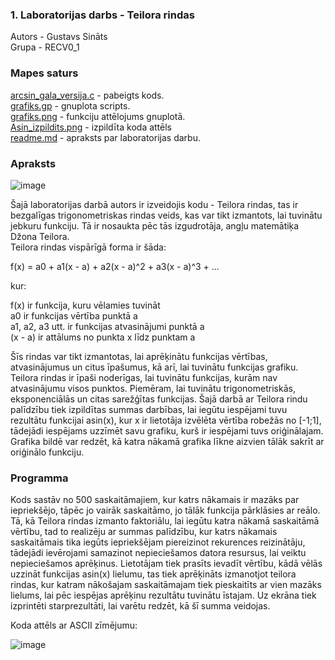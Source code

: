 ### 1. Laboratorijas darbs - Teilora rindas  
Autors - Gustavs Sināts  
Grupa - RECV0_1
### Mapes saturs  
[arcsin_gala_versija.c](https://github.com/GustavsSinats/RTR105_2023_01/blob/main/LD_arcsin/arcsin_gala_versija.c) - pabeigts kods.   
[grafiks.gp](https://github.com/GustavsSinats/RTR105_2023_01/blob/main/LD_arcsin/grafiks.gp) - gnuplota scripts.  
[grafiks.png](https://github.com/GustavsSinats/RTR105_2023_01/blob/main/LD_arcsin/Grafiks.png) - funkciju attēlojums gnuplotā.  
[Asin_izpildits.png](https://github.com/GustavsSinats/RTR105_2023_01/blob/main/LD_arcsin/Asin_izpildits.png) - izpildīta koda attēls   
[readme.md](https://github.com/GustavsSinats/RTR105_2023_01/blob/main/LD_arcsin/Readme.md) - apraksts par laboratorijas darbu. 
  

### Apraksts  
![image](https://github.com/GustavsSinats/RTR105_2023_01/assets/144107004/b3ebb5b0-d9a6-4eaa-8a1c-4914a81e6742)


Šajā laboratorijas darbā autors ir izveidojis kodu - Teilora rindas, tas ir bezgalīgas trigonometriskas rindas veids, kas var tikt izmantots, lai tuvinātu jebkuru funkciju. Tā  ir nosaukta pēc tās izgudrotāja, angļu matemātiķa Džona Teilora.  
Teilora rindas vispārīgā forma ir šāda:  
  
f(x) = a0 + a1(x - a) + a2(x - a)^2 + a3(x - a)^3 + ... 
  
kur:  
  
f(x) ir funkcija, kuru vēlamies tuvināt  
a0 ir funkcijas vērtība punktā a  
a1, a2, a3 utt. ir funkcijas atvasinājumi punktā a  
(x - a) ir attālums no punkta x līdz punktam a  
  
Šīs rindas var tikt izmantotas, lai aprēķinātu funkcijas vērtības, atvasinājumus un citus īpašumus, kā arī, lai tuvinātu funkcijas grafiku.
Teilora rindas ir īpaši noderīgas, lai tuvinātu funkcijas, kurām nav atvasinājumu visos punktos. Piemēram, lai tuvinātu trigonometriskās, eksponenciālās un citas sarežģītas funkcijas.
Šajā darbā ar Teilora rindu palīdzību tiek izpildītas summas darbības, lai iegūtu iespējami tuvu rezultātu funkcijai asin(x), kur x ir lietotāja izvēlēta vērtība robežās no [-1;1], tādejādi iespējams uzzīmēt savu grafiku, kurš ir iespējami tuvs oriģinālajam.
Grafika bildē var redzēt, kā katra nākamā grafika līkne aizvien tālāk sakrīt ar oriģinālo funkciju.


### Programma  
Kods sastāv no 500 saskaitāmajiem, kur katrs nākamais ir mazāks par iepriekšējo, tāpēc jo vairāk saskaitāmo, jo tālāk funkcija pārklāsies ar reālo.
Tā, kā Teilora rindas izmanto faktoriālu, lai iegūtu katra nākamā saskaitāmā vērtību, tad to realizēju ar summas palīdzību, kur
katrs nākamais saskaitāmais tika iegūts iepriekšējam piereizinot rekurences reizinātāju,
tādejādi ievērojami samazinot nepieciešamos datora resursus, lai veiktu nepieciešamos aprēķinus.
Lietotājam tiek prasīts ievadīt vērtību, kādā vēlās uzzināt funkcijas asin(x) lielumu, tas tiek aprēķināts izmanotjot teilora rindas, kur katram nākošajam saskaitāmajam tiek pieskaitīts ar vien mazāks lielums, lai pēc iespējas aprēķinu rezultātu tuvinātu īstajam. Uz ekrāna tiek izprintēti starprezultāti, lai varētu redzēt, kā šī summa veidojas.

Koda attēls ar ASCII zīmējumu:



![image](https://github.com/GustavsSinats/RTR105_2023_01/assets/144107004/5d8799f8-1977-4f0e-aca7-699ec4b1b36d)




